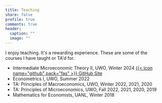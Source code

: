 ```yaml
---
title: Teaching
share: false
profile: true
comments: true
header:
  caption: ""
  image: ""
---
```


I enjoy teaching. It's a rewarding experience. These are some of the courses I have taught or TA'd for.

- Intermediate Microeconomic Theory II, UWO, Winter 2024 [{{< icon name="github" pack="fas" >}} GitHub Site](https://github.com/hans-mtz/EC2151-UWO)
- Econometrics I, UWO, Summer 2022
- TA: Principles of Macroeconomics, UWO, Winter 2022, 2021, 2020
- TA: Principles of Microeconomics, UWO, Fall 2022, 2021, 2020, 2019
- Mathematics for Economists, UANL, Winter 2018